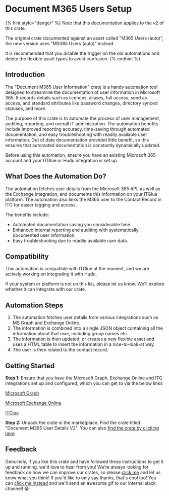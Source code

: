 # Document M365 Users Setup

{% hint style="danger" %}
Note that this documentation applies to the v2 of this crate.

The original crate documented against an asset called "M365 Users (auto)", the new version uses "MS365 Users (auto)" instead.

It is recommended that you disable the trigger on the old automations and delete the flexible asset types to avoid confusion.
{% endhint %}

## Introduction

The "Document M365 User Information" crate is a handy automation tool designed to streamline the documentation of user information in Microsoft 365. It records details such as licences, aliases, full access, send as access, and standard attributes like password changes, directory synced statuses, and more.

The purpose of this crate is to automate the process of user management, auditing, reporting, and overall IT administration. The automation benefits include improved reporting accuracy, time-saving through automated documentation, and easy troubleshooting with readily available user information. Out of date documentation provided little benefit, so this ensures that automated documentation is constantly dynamically updated.

Before using this automation, ensure you have an existing Microsoft 365 account and your ITGlue or Hudu integration is set up.

## What Does the Automation Do?

The automation fetches user details from the Microsoft 365 API, as well as the Exchange integration, and documents this information on your ITGlue platform. The automation also links the M365 user to the Contact Record in ITG for easier tagging and access.

The benefits include:

* Automated documentation saving you considerable time.
* Enhanced internal reporting and auditing with systematically documented user information.
* Easy troubleshooting due to readily available user data.

## Compatibility

This automation is compatible with ITGlue at the moment, and we are actively working on integrating it with Hudu.

If your system or platform is not on this list, please let us know. We'll explore whether it can integrate with our crate.

## Automation Steps

1. The automation fetches user details from various integrations such as MS Graph and Exchange Online.
2. The information is combined into a single JSON object containing all the information about that user, including group names etc.
3. The information is then updated, or creates a new flexible asset and uses a HTML table to insert the information in a nice-to-look-at way.
4. The user is then related to the contact record.

## Getting Started

**Step 1:** Ensure that you have the Microsoft Graph, Exchange Online and ITG integrations set up and configured, which you can get to via the below links

[Microsoft Graph](https://app.rewst.io/integrations/microsoft\_graph)

[Microsoft Exchange Online](https://app.rewst.io/integrations/microsoft\_exo)

[ITGlue](https://app.rewst.io/integrations/it\_glue)

**Step 2:** Unpack the crate in the marketplace. Find the crate titled "Document M365 User Details V2". You can also [find the crate by clicking here](https://app.rewst.io/marketplace/crates/ad23cb3a-d4fb-4066-91d1-719ea95a6355)

## Feedback

Genuinely, if you like this crate and have followed these instructions to get it up and running, we'd love to hear from you! We're always looking for feedback on how we can improve our crates, so please [click me](mailto:roc@rewst.io) and let us know what you think! If you'd like to only say thanks, that's cool too! You can [click me instead](https://engine.rewst.io/webhooks/custom/trigger/db81c9a8-13f7-458a-9306-287054605844/c47fdd7f-4075-47a8-ba92-94e790e67c06?crate=DocumentUsers) and we'll send an awesome gif to our internal slack channel! 😁
